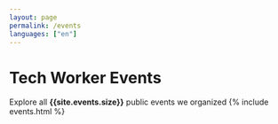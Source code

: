 ```yaml
---
layout: page
permalink: /events
languages: ["en"]
---
```

<h1>Tech Worker Events</h1>
Explore all <b>{{site.events.size}}</b> public events we organized
{% include events.html %}
